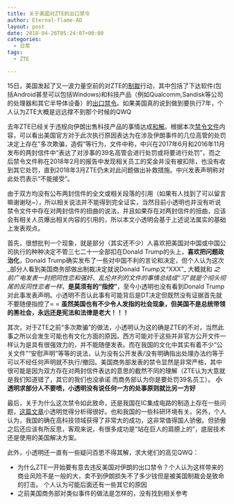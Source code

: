 ```yaml
---
title: 关于美国对ZTE的出口禁令
author: Eternal-flame-AD
layout: post
date: 2018-04-26T05:24:07+00:00
categories:
  - 日常
tags:
  - ZTE

---
```

15日，美国发起了又一波力量空前的对ZTE的[制裁][1]行动，其中包括了下达软件(包括Android甚至可以包括Windows)和科技产品（例如Qualcomm,Sandisk等公司的处理器和其它半导体设备）的[出口禁令][2]。如果美国真的说到做到要执行7年，个人认为ZTE大概是远远撑不到那个时候的QWQ

去年ZTE已经关于违规向伊朗出售科技产品的事情达成[和解][3]。根据本次[禁令文件][2]内容，可以看出美国官方对于此次执行原因表达为在涉及伊朗事件的几位高管的处罚决定上存在”多次欺骗，造假“等行为，文件中称，中兴在2017年6月和2016年11月发布的两封信件中“表达了对涉事的39名高管会进行处罚或将要进行处罚”，而之后禁令文件称在2018年2月的报告中发现相关员工的奖金并没有被扣除，也没有收到其它处罚，直到2018年3月ZTE仍未对此问题做出补救措施。中兴发表声明称对此处罚表示“不能接受”。

由于双方均没有公布两封信件的全文或相关段落的引用（如果有人找到了可以留言嘛谢谢哒~），所以相关说法并不能得到完全证实，当然目前小透明也并没有听说禁令文件中存在对两封信件的扭曲的说法，并且如果存在对两封信件的扭曲，应该会有相关人员爆出相关内容的引用的，所以本文小透明会基于上述说法属实的基础上发表观点。

首先，很想批判一个现象，就是部分（其实还不少）人喜欢把美国对中国或中国公司执行的种种决定不管三七二十一全部扣在Donald Trump的头上，**喜欢把问题政治化**，Donald Trump确实发布了一些对中国不利的言论和决定，但个人认为这次_部分人看到美国商务部做出制裁决定就说Donald Trump又“XXX”_ 大概就和 _之前广电发表一封把同性恋和强奸、乱伦并列的文件的事情总结成“习”就是个彻头彻尾的反同性恋者一样_，**是莫须有的“指控”**，至今小透明也没有看到Donald Trump对此事发表声明。小透明不否认此事有可能背后是DT决定但既然没有证据首先就不要随便指控了= = **虽然美国也有不少令人发指的社会现象，但美国不是总统带领的黑社会，永远还是宪法和法律是老大！！！**

其次，对于ZTE之前“多次欺骗”的做法，小透明认为这的确是ZTE的不对，当然此事之所以会发生可能也有文化方面的原因。西方可能对于这些并非官方公开文件一样认为是具有很强效力的，并不能随便发表。而在我国的文化中其实有着不少“公关文件”“安慰声明”等等的说法，认为没有公开发表/没有明确指出处理办法约等于可以不经任何声明就不执行/撤回。美国商务部发表的禁令显然是非常严格，其中很可能是因为双方存在对两封信件表达的意思的截然不同的理解（ZTE认为大意就是我们知道错了，其它的我们也没承诺 而商务部认为你是要处罚39名员工）。 **小透明求部分人不要喷，小透明没有说任何一方的处事原则就比另一方好**

最后，关于为什么这次禁令如此致命，还是我国在IC集成电路的制造上存在一些问题，[这篇文章][4]小透明觉得分析得很好。也和我国的一些科研环境有关。另外，个人认为，我国的确在高科技领域获得了非常大的成功，这非常值得国人骄傲。但骄傲之后还应该有所反思，客观来说，有很多成功是“站在巨人的肩膀上的”，底层技术还是使用的美国解决方案。

此外，小透明还一直有一些疑问百思不得其解，求大佬们的高见QWQ：

  * 为什么ZTE一开始要有意去违反美国对伊朗的出口禁令？个人认为这样带来的商业风险不是一般的大，卖不到伊朗损失不了多少钱但是被美国制裁会是致命的打击。 个人认为可能后面还有一些其它的原因
  * 之前美国商务部对类似事件的做法是怎样的，没有找到相关参考

 [1]: https://anon.to/?https://www.commerce.gov/news/press-releases/2018/04/secretary-ross-announces-activation-zte-denial-order-response-repeated
 [2]: https://anon.to/?https://www.commerce.gov/sites/commerce.gov/files/zte_denial_order.pdf
 [3]: https://anon.to/?https://www.justice.gov/opa/pr/zte-corporation-agrees-plead-guilty-and-pay-over-4304-million-violating-us-sanctions-sending
 [4]: https://anon.to/?https://wordpress.com/read/blogs/16203043/posts/278621